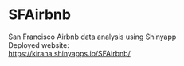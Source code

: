 # SFAirbnb
San Francisco Airbnb data analysis using Shinyapp
<br/>
Deployed website:
<br/>
https://kirana.shinyapps.io/SFAirbnb/
